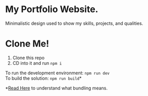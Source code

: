 # My Portfolio Website.

Minimalistic design used to show my skills, projects, and qualities.

# Clone Me!

1. Clone this repo
2. CD into it and run `npm i`

To run the development environment: `npm run dev`<br>
To build the solution: `npm run build`*

*[Read Here](https://www.snowpack.dev/guides/optimize-and-bundle) to understand what bundling means.
